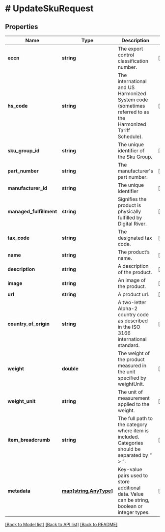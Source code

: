 # # UpdateSkuRequest

## Properties

Name | Type | Description | Notes
------------ | ------------- | ------------- | -------------
**eccn** | **string** | The export control classification number. | [optional] 
**hs_code** | **string** | The international and US Harmonized System code (sometimes referred to as the Harmonized Tariff Schedule). | [optional] 
**sku_group_id** | **string** | The unique identifier of the Sku Group. | [optional] 
**part_number** | **string** | The manufacturer&#39;s part number. | [optional] 
**manufacturer_id** | **string** | The unique identifier | [optional] 
**managed_fulfillment** | **string** | Signifies the product is physically fulfilled by Digital River. | [optional] 
**tax_code** | **string** | The designated tax code. | [optional] 
**name** | **string** | The product’s name. | [optional] 
**description** | **string** | A description of the product. | [optional] 
**image** | **string** | An image of the product. | [optional] 
**url** | **string** | A product url. | [optional] 
**country_of_origin** | **string** | A two-letter Alpha-2 country code as described in the ISO 3166 international standard. | [optional] 
**weight** | **double** | The weight of the product measured in the unit specified by weightUnit. | [optional] 
**weight_unit** | **string** | The unit of measurement applied to the weight. | [optional] 
**item_breadcrumb** | **string** | The full path to the category where item is included. Categories should be separated by “ &gt; “. | [optional] 
**metadata** | [**map[string,AnyType]**](AnyType.md) | Key-value pairs used to store additional data. Value can be string, boolean or integer types. | [optional] 

[[Back to Model list]](../../README.md#documentation-for-models) [[Back to API list]](../../README.md#documentation-for-api-endpoints) [[Back to README]](../../README.md)


